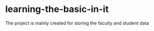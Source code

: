 # learning-the-basic-in-it
The project is mainly created for storing the faculty and student data  
